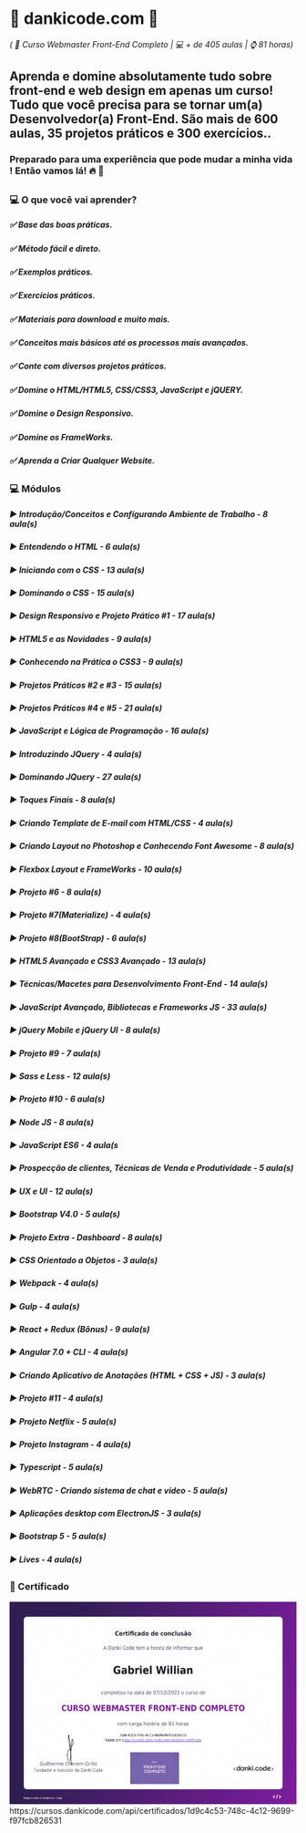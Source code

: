 # 🚀 dankicode.com 🚀 
*( 📌 Curso Webmaster Front-End Completo | 💻 + de 405 aulas | ⌚ 81 horas)*

## Aprenda e domine absolutamente tudo sobre front-end e web design em apenas um curso! Tudo que você precisa para se tornar um(a) Desenvolvedor(a) Front-End. São mais de 600 aulas, 35 projetos práticos e 300 exercícios..

### Preparado para uma experiência que pode mudar a minha vida ! Então vamos lá! 🔥 🚀

##
### 💻 O que você vai aprender? <br>
##### ✅ Base das boas práticas.
##### ✅ Método fácil e direto.
##### ✅ Exemplos práticos.
##### ✅ Exercícios práticos.
##### ✅ Materiais para download e muito mais.
##### ✅ Conceitos mais básicos até os processos mais avançados.
##### ✅ Conte com diversos projetos práticos.
##### ✅ Domine o HTML/HTML5, CSS/CSS3, JavaScript e jQUERY.
##### ✅ Domine o Design Responsivo.
##### ✅ Domine os FrameWorks.
##### ✅ Aprenda a Criar Qualquer Website.

## 
### 💻 Módulos <br>
##### :arrow_forward: Introdução/Conceitos e Configurando Ambiente de Trabalho - 8 aula(s)
##### :arrow_forward: Entendendo o HTML - 6 aula(s)
##### :arrow_forward: Iniciando com o CSS - 13 aula(s)
##### :arrow_forward: Dominando o CSS - 15 aula(s)
##### :arrow_forward: Design Responsivo e Projeto Prático #1 - 17 aula(s)
##### :arrow_forward: HTML5 e as Novidades - 9 aula(s)
##### :arrow_forward: Conhecendo na Prática o CSS3 - 9 aula(s)
##### :arrow_forward: Projetos Práticos #2 e #3 - 15 aula(s)
##### :arrow_forward: Projetos Práticos #4 e #5 - 21 aula(s)
##### :arrow_forward: JavaScript e Lógica de Programação - 16 aula(s)
##### :arrow_forward: Introduzindo JQuery - 4 aula(s)
##### :arrow_forward: Dominando JQuery - 27 aula(s)
##### :arrow_forward: Toques Finais - 8 aula(s)
##### :arrow_forward: Criando Template de E-mail com HTML/CSS - 4 aula(s)
##### :arrow_forward: Criando Layout no Photoshop e Conhecendo Font Awesome - 8 aula(s)
##### :arrow_forward: Flexbox Layout e FrameWorks - 10 aula(s)
##### :arrow_forward: Projeto #6 - 8 aula(s)
##### :arrow_forward: Projeto #7(Materialize) - 4 aula(s)
##### :arrow_forward: Projeto #8(BootStrap) - 6 aula(s)
##### :arrow_forward: HTML5 Avançado e CSS3 Avançado - 13 aula(s)
##### :arrow_forward: Técnicas/Macetes para Desenvolvimento Front-End - 14 aula(s)
##### :arrow_forward: JavaScript Avançado, Bibliotecas e Frameworks JS - 33 aula(s)
##### :arrow_forward: jQuery Mobile e jQuery UI - 8 aula(s)
##### :arrow_forward: Projeto #9 - 7 aula(s)
##### :arrow_forward: Sass e Less - 12 aula(s)
##### :arrow_forward: Projeto #10 - 6 aula(s)
##### :arrow_forward: Node JS - 8 aula(s)
##### :arrow_forward: JavaScript ES6 - 4 aula(s
##### :arrow_forward: Prospecção de clientes, Técnicas de Venda e Produtividade - 5 aula(s)
##### :arrow_forward: UX e UI - 12 aula(s)
##### :arrow_forward: Bootstrap V4.0 - 5 aula(s)
##### :arrow_forward: Projeto Extra - Dashboard - 8 aula(s)
##### :arrow_forward: CSS Orientado a Objetos - 3 aula(s)
##### :arrow_forward: Webpack - 4 aula(s)
##### :arrow_forward: Gulp - 4 aula(s)
##### :arrow_forward: React + Redux (Bônus) - 9 aula(s)
##### :arrow_forward: Angular 7.0 + CLI - 4 aula(s)
##### :arrow_forward: Criando Aplicativo de Anotações (HTML + CSS + JS) - 3 aula(s)
##### :arrow_forward: Projeto #11 - 4 aula(s)
##### :arrow_forward: Projeto Netflix - 5 aula(s)
##### :arrow_forward: Projeto Instagram - 4 aula(s)
##### :arrow_forward: Typescript - 5 aula(s)
##### :arrow_forward: WebRTC - Criando sistema de chat e vídeo - 5 aula(s)
##### :arrow_forward: Aplicações desktop com ElectronJS - 3 aula(s)
##### :arrow_forward: Bootstrap 5 - 5 aula(s)
##### :arrow_forward: Lives - 4 aula(s)

##
### 📄 Certificado

<img src="https://github.com/gabrielgws/dankicode.com/blob/main/Curso_Webmaster_Front-End_Completo/certificado-front-end-danki-code.png" alt="Certificado" />
https://cursos.dankicode.com/api/certificados/1d9c4c53-748c-4c12-9699-f97fcb826531
